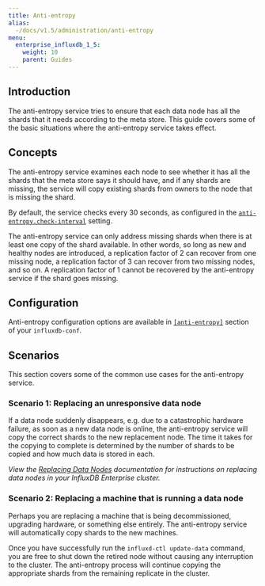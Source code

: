 ```yaml
---
title: Anti-entropy
alias:
  -/docs/v1.5/administration/anti-entropy
menu:
  enterprise_influxdb_1_5:
    weight: 10
    parent: Guides
---
```


## Introduction

The anti-entropy service tries to ensure that each data node has all the shards that it needs according to the meta store.
This guide covers some of the basic situations where the anti-entropy service takes effect.

## Concepts

The anti-entropy service examines each node to see whether it has all the shards that the meta store says it should have,
and if any shards are missing, the service will copy existing shards from owners to the node that is missing the shard.

By default, the service checks every 30 seconds, as configured in the [`anti-entropy.check-interval`](/enterprise_influxdb/v1.5/administration/configuration/#check-interval-30s) setting.

The anti-entropy service can only address missing shards when there is at least one copy of the shard available.
In other words, so long as new and healthy nodes are introduced, a replication factor of 2 can recover from one missing node, a replication factor of 3 can recover from two missing nodes, and so on.
A replication factor of 1 cannot be recovered by the anti-entropy service if the shard goes missing.

## Configuration

Anti-entropy configuration options are available in [`[anti-entropy]`](/enterprise_influxdb/v1.5/administration/configuration/#anti-entropy) section of your `influxdb-conf`.

## Scenarios

This section covers some of the common use cases for the anti-entropy service.

### Scenario 1: Replacing an unresponsive data node

If a data node suddenly disappears, e.g. due to a catastrophic hardware failure, as soon as a new data node is online, the anti-entropy service will copy the correct shards to the new replacement node. The time it takes for the copying to complete is determined by the number of shards to be copied and how much data is stored in each.

*View the [Replacing Data Nodes](/enterprise_influxdb/v1.5/guides/replacing-nodes/#replacing-data-nodes) documentation for instructions on replacing data nodes in your InfluxDB Enterprise cluster.*

### Scenario 2: Replacing a machine that is running a data node

Perhaps you are replacing a machine that is being decommissioned, upgrading hardware, or something else entirely.
The anti-entropy service will automatically copy shards to the new machines.

Once you have successfully run the `influxd-ctl update-data` command, you are free to shut down the retired node without causing any interruption to the cluster.
The anti-entropy process will continue copying the appropriate shards from the remaining replicate in the cluster.
